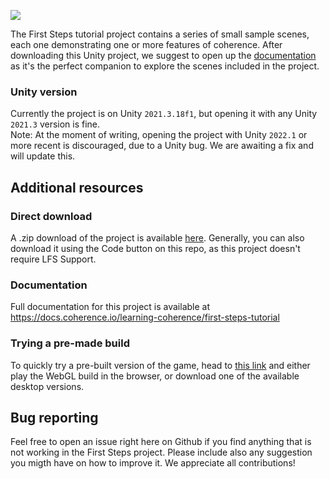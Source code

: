 ![](https://imgur.com/Z4grkow.jpg)

The First Steps tutorial project contains a series of small sample scenes, each one demonstrating one or more features of coherence.
After downloading this Unity project, we suggest to open up the [documentation](https://docs.coherence.io/learning-coherence/first-steps-tutorial) as it's the perfect companion to explore the scenes included in the project.

### Unity version
Currently the project is on Unity `2021.3.18f1`,  but opening it with any Unity `2021.3` version is fine.  
Note: At the moment of writing, opening the project with Unity `2022.1` or more recent is discouraged, due to a Unity bug. We are awaiting a fix and will update this.

## Additional resources

### Direct download
A .zip download of the project is available [here](https://bit.ly/coherenceFirstStepsPreview). Generally, you can also download it using the Code button on this repo, as this project doesn't require LFS Support.

### Documentation
Full documentation for this project is available at https://docs.coherence.io/learning-coherence/first-steps-tutorial

### Trying a pre-made build
To quickly try a pre-built version of the game, head to [this link](https://coherence.io/games/coherence/first-steps-tutorial) and either play the WebGL build in the browser, or download one of the available desktop versions.

## Bug reporting
Feel free to open an issue right here on Github if you find anything that is not working in the First Steps project. Please include also any suggestion you migth have on how to improve it. We appreciate all contributions!
